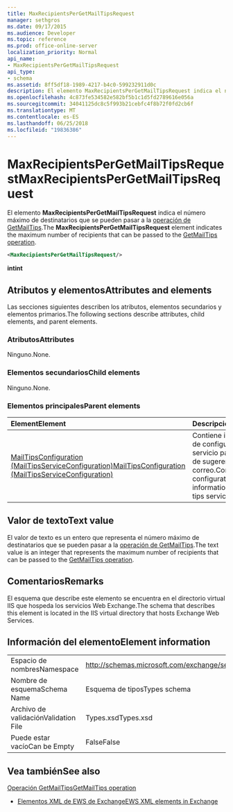```yaml
---
title: MaxRecipientsPerGetMailTipsRequest
manager: sethgros
ms.date: 09/17/2015
ms.audience: Developer
ms.topic: reference
ms.prod: office-online-server
localization_priority: Normal
api_name:
- MaxRecipientsPerGetMailTipsRequest
api_type:
- schema
ms.assetid: 8ff5df18-1989-4217-b4c0-599232911d0c
description: El elemento MaxRecipientsPerGetMailTipsRequest indica el número máximo de destinatarios que se pueden pasar a la operación de GetMailTips.
ms.openlocfilehash: 4c873fe534582e582bf5b1c1d5fd2789616e056a
ms.sourcegitcommit: 34041125dc8c5f993b21cebfc4f8b72f0fd2cb6f
ms.translationtype: MT
ms.contentlocale: es-ES
ms.lasthandoff: 06/25/2018
ms.locfileid: "19836386"
---
```

# <a name="maxrecipientspergetmailtipsrequest"></a><span data-ttu-id="4c131-103">MaxRecipientsPerGetMailTipsRequest</span><span class="sxs-lookup"><span data-stu-id="4c131-103">MaxRecipientsPerGetMailTipsRequest</span></span>

<span data-ttu-id="4c131-104">El elemento **MaxRecipientsPerGetMailTipsRequest** indica el número máximo de destinatarios que se pueden pasar a la [operación de GetMailTips](getmailtips-operation.md).</span><span class="sxs-lookup"><span data-stu-id="4c131-104">The **MaxRecipientsPerGetMailTipsRequest** element indicates the maximum number of recipients that can be passed to the [GetMailTips operation](getmailtips-operation.md).</span></span>
  
```XML
<MaxRecipientsPerGetMailTipsRequest/>
```

 <span data-ttu-id="4c131-105">**int**</span><span class="sxs-lookup"><span data-stu-id="4c131-105">**int**</span></span>
## <a name="attributes-and-elements"></a><span data-ttu-id="4c131-106">Atributos y elementos</span><span class="sxs-lookup"><span data-stu-id="4c131-106">Attributes and elements</span></span>

<span data-ttu-id="4c131-107">Las secciones siguientes describen los atributos, elementos secundarios y elementos primarios.</span><span class="sxs-lookup"><span data-stu-id="4c131-107">The following sections describe attributes, child elements, and parent elements.</span></span>
  
### <a name="attributes"></a><span data-ttu-id="4c131-108">Atributos</span><span class="sxs-lookup"><span data-stu-id="4c131-108">Attributes</span></span>

<span data-ttu-id="4c131-109">Ninguno.</span><span class="sxs-lookup"><span data-stu-id="4c131-109">None.</span></span>
  
### <a name="child-elements"></a><span data-ttu-id="4c131-110">Elementos secundarios</span><span class="sxs-lookup"><span data-stu-id="4c131-110">Child elements</span></span>

<span data-ttu-id="4c131-111">Ninguno.</span><span class="sxs-lookup"><span data-stu-id="4c131-111">None.</span></span>
  
### <a name="parent-elements"></a><span data-ttu-id="4c131-112">Elementos principales</span><span class="sxs-lookup"><span data-stu-id="4c131-112">Parent elements</span></span>

|<span data-ttu-id="4c131-113">**Element**</span><span class="sxs-lookup"><span data-stu-id="4c131-113">**Element**</span></span>|<span data-ttu-id="4c131-114">**Descripción**</span><span class="sxs-lookup"><span data-stu-id="4c131-114">**Description**</span></span>|
|:-----|:-----|
|[<span data-ttu-id="4c131-115">MailTipsConfiguration (MailTipsServiceConfiguration)</span><span class="sxs-lookup"><span data-stu-id="4c131-115">MailTipsConfiguration (MailTipsServiceConfiguration)</span></span>](mailtipsconfiguration-mailtipsserviceconfiguration.md) <br/> |<span data-ttu-id="4c131-116">Contiene información de configuración de servicio para el servicio de sugerencias de correo.</span><span class="sxs-lookup"><span data-stu-id="4c131-116">Contains service configuration information for the mail tips service.</span></span>  <br/> |
   
## <a name="text-value"></a><span data-ttu-id="4c131-117">Valor de texto</span><span class="sxs-lookup"><span data-stu-id="4c131-117">Text value</span></span>

<span data-ttu-id="4c131-118">El valor de texto es un entero que representa el número máximo de destinatarios que se pueden pasar a la [operación de GetMailTips](getmailtips-operation.md).</span><span class="sxs-lookup"><span data-stu-id="4c131-118">The text value is an integer that represents the maximum number of recipients that can be passed to the [GetMailTips operation](getmailtips-operation.md).</span></span>
  
## <a name="remarks"></a><span data-ttu-id="4c131-119">Comentarios</span><span class="sxs-lookup"><span data-stu-id="4c131-119">Remarks</span></span>

<span data-ttu-id="4c131-120">El esquema que describe este elemento se encuentra en el directorio virtual IIS que hospeda los servicios Web Exchange.</span><span class="sxs-lookup"><span data-stu-id="4c131-120">The schema that describes this element is located in the IIS virtual directory that hosts Exchange Web Services.</span></span>
  
## <a name="element-information"></a><span data-ttu-id="4c131-121">Información del elemento</span><span class="sxs-lookup"><span data-stu-id="4c131-121">Element information</span></span>

|||
|:-----|:-----|
|<span data-ttu-id="4c131-122">Espacio de nombres</span><span class="sxs-lookup"><span data-stu-id="4c131-122">Namespace</span></span>  <br/> |http://schemas.microsoft.com/exchange/services/2006/types  <br/> |
|<span data-ttu-id="4c131-123">Nombre de esquema</span><span class="sxs-lookup"><span data-stu-id="4c131-123">Schema Name</span></span>  <br/> |<span data-ttu-id="4c131-124">Esquema de tipos</span><span class="sxs-lookup"><span data-stu-id="4c131-124">Types schema</span></span>  <br/> |
|<span data-ttu-id="4c131-125">Archivo de validación</span><span class="sxs-lookup"><span data-stu-id="4c131-125">Validation File</span></span>  <br/> |<span data-ttu-id="4c131-126">Types.xsd</span><span class="sxs-lookup"><span data-stu-id="4c131-126">Types.xsd</span></span>  <br/> |
|<span data-ttu-id="4c131-127">Puede estar vacío</span><span class="sxs-lookup"><span data-stu-id="4c131-127">Can be Empty</span></span>  <br/> |<span data-ttu-id="4c131-128">False</span><span class="sxs-lookup"><span data-stu-id="4c131-128">False</span></span>  <br/> |
   
## <a name="see-also"></a><span data-ttu-id="4c131-129">Vea también</span><span class="sxs-lookup"><span data-stu-id="4c131-129">See also</span></span>



[<span data-ttu-id="4c131-130">Operación GetMailTips</span><span class="sxs-lookup"><span data-stu-id="4c131-130">GetMailTips operation</span></span>](getmailtips-operation.md)


- [<span data-ttu-id="4c131-131">Elementos XML de EWS de Exchange</span><span class="sxs-lookup"><span data-stu-id="4c131-131">EWS XML elements in Exchange</span></span>](ews-xml-elements-in-exchange.md)

